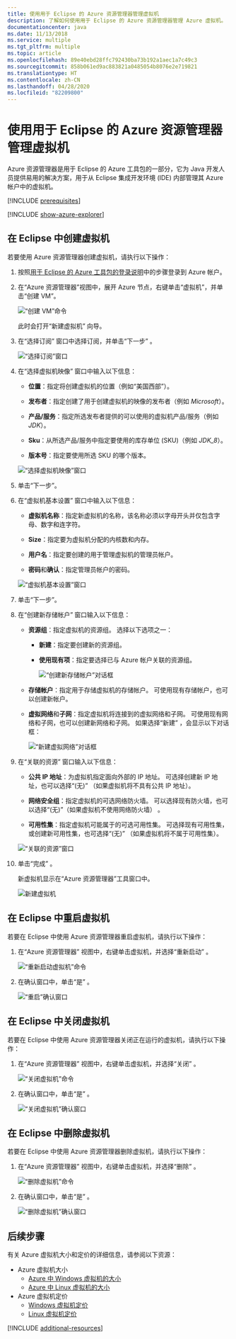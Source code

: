 ```yaml
---
title: 使用用于 Eclipse 的 Azure 资源管理器管理虚拟机
description: 了解如何使用用于 Eclipse 的 Azure 资源管理器管理 Azure 虚拟机。
documentationcenter: java
ms.date: 11/13/2018
ms.service: multiple
ms.tgt_pltfrm: multiple
ms.topic: article
ms.openlocfilehash: 89e40ebd28ffc792430ba73b192a1aec1a7c49c3
ms.sourcegitcommit: 858b061ed9ac883821a0485054b8076e2e719821
ms.translationtype: HT
ms.contentlocale: zh-CN
ms.lasthandoff: 04/28/2020
ms.locfileid: "82209800"
---
```

# <a name="manage-virtual-machines-by-using-the-azure-explorer-for-eclipse"></a>使用用于 Eclipse 的 Azure 资源管理器管理虚拟机

Azure 资源管理器是用于 Eclipse 的 Azure 工具包的一部分，它为 Java 开发人员提供易用的解决方案，用于从 Eclipse 集成开发环境 (IDE) 内部管理其 Azure 帐户中的虚拟机。

[!INCLUDE [prerequisites](includes/prerequisites.md)]

[!INCLUDE [show-azure-explorer](includes/show-azure-explorer.md)]

## <a name="create-a-virtual-machine-in-eclipse"></a>在 Eclipse 中创建虚拟机

若要使用 Azure 资源管理器创建虚拟机，请执行以下操作：

1. 按照[用于 Eclipse 的 Azure 工具包的登录说明](/azure/developer/java/toolkit-for-eclipse/sign-in-instructions)中的步骤登录到 Azure 帐户。

2. 在“Azure 资源管理器”视图中，展开 Azure 节点，右键单击“虚拟机”，并单击“创建 VM”。    

   ![“创建 VM”命令][CR01]  

   此时会打开“新建虚拟机”  向导。

3. 在“选择订阅”  窗口中选择订阅，并单击“下一步”  。

   ![“选择订阅”窗口][CR02]

4. 在“选择虚拟机映像”  窗口中输入以下信息：

   * **位置**：指定将创建虚拟机的位置（例如“美国西部”）。 

   * **发布者**：指定创建了用于创建虚拟机的映像的发布者（例如 *Microsoft*）。

   * **产品/服务**：指定所选发布者提供的可以使用的虚拟机产品/服务（例如 *JDK*）。

   * **Sku**：从所选产品/服务中指定要使用的库存单位 (SKU)（例如 *JDK_8*）。

   * **版本号**：指定要使用所选 SKU 的哪个版本。

   ![“选择虚拟机映像”窗口][CR03]

5. 单击“下一步”。 

6. 在“虚拟机基本设置”  窗口中输入以下信息：

   * **虚拟机名称**：指定新虚拟机的名称，该名称必须以字母开头并仅包含字母、数字和连字符。

   * **Size**：指定要为虚拟机分配的内核数和内存。

   * **用户名**：指定要创建的用于管理虚拟机的管理员帐户。

   * **密码**和**确认**：指定管理员帐户的密码。

   ![“虚拟机基本设置”窗口][CR04]

7. 单击“下一步”。 

8. 在“创建新存储帐户”  窗口输入以下信息：

   * **资源组**：指定虚拟机的资源组。 选择以下选项之一：
     * **新建**：指定要创建新的资源组。
     * **使用现有项**：指定要选择已与 Azure 帐户关联的资源组。

       ![“创建新存储帐户”对话框][CR05]

   * **存储帐户**：指定用于存储虚拟机的存储帐户。 可使用现有存储帐户，也可以创建新帐户。

   * **虚拟网络**和**子网**：指定虚拟机将连接到的虚拟网络和子网。 可使用现有网络和子网，也可以创建新网络和子网。 如果选择“新建”  ，会显示以下对话框：

      ![“新建虚拟网络”对话框][CR06]

9. 在“关联的资源”  窗口输入以下信息：

   * **公共 IP 地址**：为虚拟机指定面向外部的 IP 地址。 可选择创建新 IP 地址，也可以选择“(无)”  （如果虚拟机将不具有公共 IP 地址）。

   * **网络安全组**：指定虚拟机的可选网络防火墙。 可以选择现有防火墙，也可以选择“(无)”（如果虚拟机不使用网络防火墙）  。

   * **可用性集**：指定虚拟机可能属于的可选可用性集。 可选择现有可用性集，或创建新可用性集，也可选择“(无)”  （如果虚拟机将不属于可用性集）。

   ![“关联的资源”窗口][CR07]

10. 单击“完成”  。  

    新虚拟机显示在“Azure 资源管理器”工具窗口中。

    ![新建虚拟机][CR08]

## <a name="restart-a-virtual-machine-in-eclipse"></a>在 Eclipse 中重启虚拟机

若要在 Eclipse 中使用 Azure 资源管理器重启虚拟机，请执行以下操作：

1. 在“Azure 资源管理器”  视图中，右键单击虚拟机，并选择“重新启动”  。

   ![“重新启动虚拟机”命令][RE01]

1. 在确认窗口中，单击“是”  。

   ![“重启”确认窗口][RE02]

## <a name="shut-down-a-virtual-machine-in-eclipse"></a>在 Eclipse 中关闭虚拟机

若要在 Eclipse 中使用 Azure 资源管理器关闭正在运行的虚拟机，请执行以下操作：

1. 在“Azure 资源管理器”  视图中，右键单击虚拟机，并选择“关闭”  。

   ![“关闭虚拟机”命令][SH01]

1. 在确认窗口中，单击“是”  。

   ![“关闭虚拟机”确认窗口][SH02]

## <a name="delete-a-virtual-machine-in-eclipse"></a>在 Eclipse 中删除虚拟机

若要在 Eclipse 中使用 Azure 资源管理器删除虚拟机，请执行以下操作：

1. 在“Azure 资源管理器”  视图中，右键单击虚拟机，并选择“删除”  。

   ![“删除虚拟机”命令][DE01]

1. 在确认窗口中，单击“是”  。

   ![“删除虚拟机”确认窗口][DE02]

## <a name="next-steps"></a>后续步骤

有关 Azure 虚拟机大小和定价的详细信息，请参阅以下资源：

* Azure 虚拟机大小
  * [Azure 中 Windows 虚拟机的大小]
  * [Azure 中 Linux 虚拟机的大小]
* Azure 虚拟机定价
  * [Windows 虚拟机定价]
  * [Linux 虚拟机定价]

[!INCLUDE [additional-resources](includes/additional-resources.md)]

<!-- URL List -->

[Azure 中 Windows 虚拟机的大小]: /azure/virtual-machines/virtual-machines-windows-sizes
[Azure 中 Linux 虚拟机的大小]: /azure/virtual-machines/virtual-machines-linux-sizes
[Windows 虚拟机定价]: https://azure.microsoft.com/pricing/details/virtual-machines/windows/
[Linux 虚拟机定价]: https://azure.microsoft.com/pricing/details/virtual-machines/linux/

<!-- IMG List -->

[RE01]: media/managing-virtual-machines-using-azure-explorer/RE01.png
[RE02]: media/managing-virtual-machines-using-azure-explorer/RE02.png

[SH01]: media/managing-virtual-machines-using-azure-explorer/SH01.png
[SH02]: media/managing-virtual-machines-using-azure-explorer/SH02.png

[DE01]: media/managing-virtual-machines-using-azure-explorer/DE01.png
[DE02]: media/managing-virtual-machines-using-azure-explorer/DE02.png

[CR01]: media/managing-virtual-machines-using-azure-explorer/CR01.png
[CR02]: media/managing-virtual-machines-using-azure-explorer/CR02.png
[CR03]: media/managing-virtual-machines-using-azure-explorer/CR03.png
[CR04]: media/managing-virtual-machines-using-azure-explorer/CR04.png
[CR05]: media/managing-virtual-machines-using-azure-explorer/CR05.png
[CR06]: media/managing-virtual-machines-using-azure-explorer/CR06.png
[CR07]: media/managing-virtual-machines-using-azure-explorer/CR07.png
[CR08]: media/managing-virtual-machines-using-azure-explorer/CR08.png
